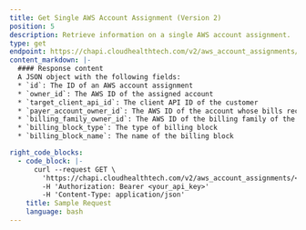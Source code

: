 ```yaml
---
title: Get Single AWS Account Assignment (Version 2)
position: 5
description: Retrieve information on a single AWS account assignment.
type: get
endpoint: https://chapi.cloudhealthtech.com/v2/aws_account_assignments/:id
content_markdown: |-
  #### Response content
  A JSON object with the following fields:
  * `id`: The ID of an AWS account assignment
  * `owner_id`: The AWS ID of the assigned account
  * `target_client_api_id`: The client API ID of the customer
  * `payer_account_owner_id`: The AWS ID of the account whose bills receive the billing line items for the assigned account
  * `billing_family_owner_id`: The AWS ID of the billing family of the assigned account
  * `billing_block_type`: The type of billing block
  * `billing_block_name`: The name of the billing block

right_code_blocks:
  - code_block: |-
      curl --request GET \
        'https://chapi.cloudhealthtech.com/v2/aws_account_assignments/<id>' \
        -H 'Authorization: Bearer <your_api_key>'
        -H 'Content-Type: application/json'
    title: Sample Request
    language: bash
---
```

